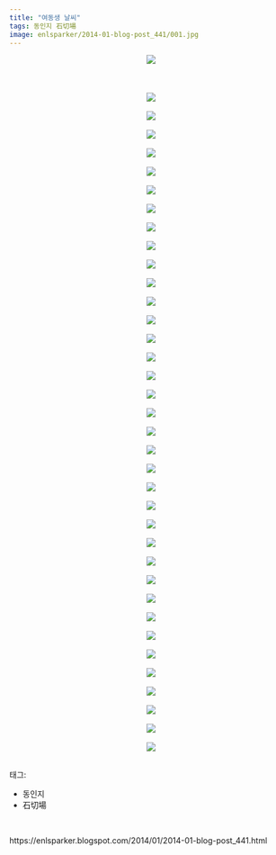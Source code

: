 ```yaml
---
title: "여동생 날씨"
tags: 동인지 石切場
image: enlsparker/2014-01-blog-post_441/001.jpg
---
```

<div class="article">
<div class="post-body entry-content" id="post-body-9149551410559270727" itemprop="description articleBody">
<div class="separator" style="clear: both; text-align: center;">
<a href="//3.bp.blogspot.com/-TT3vb3KjRJA/UuON1segCnI/AAAAAAAAF8w/2slLTrJYqkk/s1600/_000_chk2037.jpg" imageanchor="1" style="margin-left: 1em; margin-right: 1em;"><img border="0" src="{{ site.nasurl }}/enlsparker/2014-01-blog-post_441/_000_chk2037.jpg"/></a></div>
<br/>
<a name="more"></a><br/>
<br/>
<div class="separator" style="clear: both; text-align: center;">
<a href="//1.bp.blogspot.com/-63AUvpW0nv8/UuON1hab83I/AAAAAAAAF80/WbNTw1fTSQo/s1600/_001%EB%B3%B5%EC%82%AC.jpg" imageanchor="1" style="margin-left: 1em; margin-right: 1em;"><img border="0" src="{{ site.nasurl }}/enlsparker/2014-01-blog-post_441/_001%EB%B3%B5%EC%82%AC.jpg"/></a></div>
<br/>
<div class="separator" style="clear: both; text-align: center;">
<a href="//2.bp.blogspot.com/-gv35uIqi16I/UuONv0A1_II/AAAAAAAAF8o/WRsrgdfENNU/s1600/_002.jpg" imageanchor="1" style="margin-left: 1em; margin-right: 1em;"><img border="0" src="{{ site.nasurl }}/enlsparker/2014-01-blog-post_441/_002.jpg"/></a></div>
<br/>
<div class="separator" style="clear: both; text-align: center;">
<a href="//1.bp.blogspot.com/-UU2QJ_OHYnU/UuON3snxm-I/AAAAAAAAF9A/VT6mXKRF72k/s1600/_003%EB%B3%B5%EC%82%AC.jpg" imageanchor="1" style="margin-left: 1em; margin-right: 1em;"><img border="0" src="{{ site.nasurl }}/enlsparker/2014-01-blog-post_441/_003%EB%B3%B5%EC%82%AC.jpg"/></a></div>
<br/>
<div class="separator" style="clear: both; text-align: center;">
<a href="//2.bp.blogspot.com/-xPoNk-sfp20/UuON6nK_r1I/AAAAAAAAF9I/X2NmYPCk-xk/s1600/_004%EB%B3%B5%EC%82%AC.jpg" imageanchor="1" style="margin-left: 1em; margin-right: 1em;"><img border="0" src="{{ site.nasurl }}/enlsparker/2014-01-blog-post_441/_004%EB%B3%B5%EC%82%AC.jpg"/></a></div>
<br/>
<div class="separator" style="clear: both; text-align: center;">
<a href="//4.bp.blogspot.com/-rhJn-t_-yeQ/UuON9V2bw1I/AAAAAAAAF9Q/u48jaANDLbw/s1600/_005%EB%B3%B5%EC%82%AC.jpg" imageanchor="1" style="margin-left: 1em; margin-right: 1em;"><img border="0" src="{{ site.nasurl }}/enlsparker/2014-01-blog-post_441/_005%EB%B3%B5%EC%82%AC.jpg"/></a></div>
<br/>
<div class="separator" style="clear: both; text-align: center;">
<a href="//3.bp.blogspot.com/-O_CK2Y6RT14/UuON92jBrbI/AAAAAAAAF9U/l-CiXe7UKts/s1600/_006%EB%B3%B5%EC%82%AC.jpg" imageanchor="1" style="margin-left: 1em; margin-right: 1em;"><img border="0" src="{{ site.nasurl }}/enlsparker/2014-01-blog-post_441/_006%EB%B3%B5%EC%82%AC.jpg"/></a></div>
<br/>
<div class="separator" style="clear: both; text-align: center;">
<a href="//2.bp.blogspot.com/-D8Ck1Q7sNGQ/UuOODztE8RI/AAAAAAAAF9g/oaL6XXUjdJw/s1600/_007%EB%B3%B5%EC%82%AC.jpg" imageanchor="1" style="margin-left: 1em; margin-right: 1em;"><img border="0" src="{{ site.nasurl }}/enlsparker/2014-01-blog-post_441/_007%EB%B3%B5%EC%82%AC.jpg"/></a></div>
<br/>
<div class="separator" style="clear: both; text-align: center;">
<a href="//4.bp.blogspot.com/-1_PE9e_45cQ/UuOOGXclYdI/AAAAAAAAF9o/Y50vF_UrK9M/s1600/_008%EB%B3%B5%EC%82%AC.jpg" imageanchor="1" style="margin-left: 1em; margin-right: 1em;"><img border="0" src="{{ site.nasurl }}/enlsparker/2014-01-blog-post_441/_008%EB%B3%B5%EC%82%AC.jpg"/></a></div>
<br/>
<div class="separator" style="clear: both; text-align: center;">
<a href="//2.bp.blogspot.com/-ekd-N8u643E/UuOOHPGOBEI/AAAAAAAAF9s/iGRSu7iZiqQ/s1600/_009%EB%B3%B5%EC%82%AC.jpg" imageanchor="1" style="margin-left: 1em; margin-right: 1em;"><img border="0" src="{{ site.nasurl }}/enlsparker/2014-01-blog-post_441/_009%EB%B3%B5%EC%82%AC.jpg"/></a></div>
<br/>
<div class="separator" style="clear: both; text-align: center;">
<a href="//2.bp.blogspot.com/-WsPD5-IGMHQ/UuOOL20dpcI/AAAAAAAAF98/Hyb0m-U8R_c/s1600/_010%EB%B3%B5%EC%82%AC.jpg" imageanchor="1" style="margin-left: 1em; margin-right: 1em;"><img border="0" src="{{ site.nasurl }}/enlsparker/2014-01-blog-post_441/_010%EB%B3%B5%EC%82%AC.jpg"/></a></div>
<br/>
<div class="separator" style="clear: both; text-align: center;">
<a href="//2.bp.blogspot.com/-yShaviygC_4/UuOORFhCiSI/AAAAAAAAF-I/-X-E33tYPYw/s1600/_011%EB%B3%B5%EC%82%AC.jpg" imageanchor="1" style="margin-left: 1em; margin-right: 1em;"><img border="0" src="{{ site.nasurl }}/enlsparker/2014-01-blog-post_441/_011%EB%B3%B5%EC%82%AC.jpg"/></a></div>
<br/>
<div class="separator" style="clear: both; text-align: center;">
<a href="//2.bp.blogspot.com/-o7oRBewsULk/UuOOQl-Dk7I/AAAAAAAAF-E/n0f06pnDAmU/s1600/_012%EB%B3%B5%EC%82%AC.jpg" imageanchor="1" style="margin-left: 1em; margin-right: 1em;"><img border="0" src="{{ site.nasurl }}/enlsparker/2014-01-blog-post_441/_012%EB%B3%B5%EC%82%AC.jpg"/></a></div>
<br/>
<div class="separator" style="clear: both; text-align: center;">
<a href="//2.bp.blogspot.com/-YfG03j9s5DI/UuOOVCC5oaI/AAAAAAAAF-U/l0rzzk5eHC8/s1600/_013%EB%B3%B5%EC%82%AC.jpg" imageanchor="1" style="margin-left: 1em; margin-right: 1em;"><img border="0" src="{{ site.nasurl }}/enlsparker/2014-01-blog-post_441/_013%EB%B3%B5%EC%82%AC.jpg"/></a></div>
<br/>
<div class="separator" style="clear: both; text-align: center;">
<a href="//1.bp.blogspot.com/-hEvifJgm490/UuOObi_bEsI/AAAAAAAAF-g/xvmQpWsQhmE/s1600/_014%EB%B3%B5%EC%82%AC.jpg" imageanchor="1" style="margin-left: 1em; margin-right: 1em;"><img border="0" src="{{ site.nasurl }}/enlsparker/2014-01-blog-post_441/_014%EB%B3%B5%EC%82%AC.jpg"/></a></div>
<br/>
<div class="separator" style="clear: both; text-align: center;">
<a href="//1.bp.blogspot.com/-BJz-oQ8XjqQ/UuOObE4zDWI/AAAAAAAAF-c/2SJV4VRI8Ug/s1600/_015%EB%B3%B5%EC%82%AC.jpg" imageanchor="1" style="margin-left: 1em; margin-right: 1em;"><img border="0" src="{{ site.nasurl }}/enlsparker/2014-01-blog-post_441/_015%EB%B3%B5%EC%82%AC.jpg"/></a></div>
<br/>
<div class="separator" style="clear: both; text-align: center;">
<a href="//2.bp.blogspot.com/-H0sZ0U195zY/UuOOdjTZtCI/AAAAAAAAF-s/pm2dzrxjoWA/s1600/_016%EB%B3%B5%EC%82%AC.jpg" imageanchor="1" style="margin-left: 1em; margin-right: 1em;"><img border="0" src="{{ site.nasurl }}/enlsparker/2014-01-blog-post_441/_016%EB%B3%B5%EC%82%AC.jpg"/></a></div>
<br/>
<div class="separator" style="clear: both; text-align: center;">
<a href="//1.bp.blogspot.com/-l7SKeXGLzm8/UuOOkDmk19I/AAAAAAAAF-4/IcBdhvSKnd0/s1600/_017%EB%B3%B5%EC%82%AC.jpg" imageanchor="1" style="margin-left: 1em; margin-right: 1em;"><img border="0" src="{{ site.nasurl }}/enlsparker/2014-01-blog-post_441/_017%EB%B3%B5%EC%82%AC.jpg"/></a></div>
<br/>
<div class="separator" style="clear: both; text-align: center;">
<a href="//2.bp.blogspot.com/-o1i8VDpimgs/UuOOkKN8qTI/AAAAAAAAF-0/XSnjBfeUS2Q/s1600/_018%EB%B3%B5%EC%82%AC.jpg" imageanchor="1" style="margin-left: 1em; margin-right: 1em;"><img border="0" src="{{ site.nasurl }}/enlsparker/2014-01-blog-post_441/_018%EB%B3%B5%EC%82%AC.jpg"/></a></div>
<br/>
<div class="separator" style="clear: both; text-align: center;">
<a href="//1.bp.blogspot.com/-Qjzl4DzlYdY/UuOOl2gLKPI/AAAAAAAAF_E/OMNUSFUDBso/s1600/_019%EB%B3%B5%EC%82%AC.jpg" imageanchor="1" style="margin-left: 1em; margin-right: 1em;"><img border="0" src="{{ site.nasurl }}/enlsparker/2014-01-blog-post_441/_019%EB%B3%B5%EC%82%AC.jpg"/></a></div>
<br/>
<div class="separator" style="clear: both; text-align: center;">
<a href="//4.bp.blogspot.com/-ecKqk7us6H4/UuOOsYbm5yI/AAAAAAAAF_M/-urCwPtTwQM/s1600/_020%EB%B3%B5%EC%82%AC.jpg" imageanchor="1" style="margin-left: 1em; margin-right: 1em;"><img border="0" src="{{ site.nasurl }}/enlsparker/2014-01-blog-post_441/_020%EB%B3%B5%EC%82%AC.jpg"/></a></div>
<br/>
<div class="separator" style="clear: both; text-align: center;">
<a href="//2.bp.blogspot.com/-QGtkox8d9Xg/UuOOtRv-LSI/AAAAAAAAF_U/ZS7FFAfkAx0/s1600/_021%EB%B3%B5%EC%82%AC.jpg" imageanchor="1" style="margin-left: 1em; margin-right: 1em;"><img border="0" src="{{ site.nasurl }}/enlsparker/2014-01-blog-post_441/_021%EB%B3%B5%EC%82%AC.jpg"/></a></div>
<br/>
<div class="separator" style="clear: both; text-align: center;">
<a href="//1.bp.blogspot.com/-pbML_drHjz0/UuOOvNcvRfI/AAAAAAAAF_c/xxeJAzyQXL0/s1600/_022%EB%B3%B5%EC%82%AC.jpg" imageanchor="1" style="margin-left: 1em; margin-right: 1em;"><img border="0" src="{{ site.nasurl }}/enlsparker/2014-01-blog-post_441/_022%EB%B3%B5%EC%82%AC.jpg"/></a></div>
<br/>
<div class="separator" style="clear: both; text-align: center;">
<a href="//4.bp.blogspot.com/-nhS6_dJ3w-I/UuOO1RTDbTI/AAAAAAAAF_k/cr8RJ4qCPcY/s1600/_023%EB%B3%B5%EC%82%AC.jpg" imageanchor="1" style="margin-left: 1em; margin-right: 1em;"><img border="0" src="{{ site.nasurl }}/enlsparker/2014-01-blog-post_441/_023%EB%B3%B5%EC%82%AC.jpg"/></a></div>
<br/>
<div class="separator" style="clear: both; text-align: center;">
<a href="//1.bp.blogspot.com/-2weGTdKwcV4/UuOO2mTpq9I/AAAAAAAAF_s/g_6flS2hPHk/s1600/_024%EB%B3%B5%EC%82%AC.jpg" imageanchor="1" style="margin-left: 1em; margin-right: 1em;"><img border="0" src="{{ site.nasurl }}/enlsparker/2014-01-blog-post_441/_024%EB%B3%B5%EC%82%AC.jpg"/></a></div>
<br/>
<div class="separator" style="clear: both; text-align: center;">
<a href="//1.bp.blogspot.com/-4ODcwvYqrLQ/UuOO4pQowUI/AAAAAAAAF_0/TcLZMtc5QNQ/s1600/_025%EB%B3%B5%EC%82%AC.jpg" imageanchor="1" style="margin-left: 1em; margin-right: 1em;"><img border="0" src="{{ site.nasurl }}/enlsparker/2014-01-blog-post_441/_025%EB%B3%B5%EC%82%AC.jpg"/></a></div>
<br/>
<div class="separator" style="clear: both; text-align: center;">
<a href="//1.bp.blogspot.com/--9Ctg7mhwyA/UuOO9oG2VMI/AAAAAAAAF_8/I2akW0ETXa4/s1600/_026%EB%B3%B5%EC%82%AC.jpg" imageanchor="1" style="margin-left: 1em; margin-right: 1em;"><img border="0" src="{{ site.nasurl }}/enlsparker/2014-01-blog-post_441/_026%EB%B3%B5%EC%82%AC.jpg"/></a></div>
<br/>
<div class="separator" style="clear: both; text-align: center;">
<a href="//1.bp.blogspot.com/-GFHUtvgq7f0/UuOO-izRbSI/AAAAAAAAGAE/sL_zOCiOvI8/s1600/_027%EB%B3%B5%EC%82%AC.jpg" imageanchor="1" style="margin-left: 1em; margin-right: 1em;"><img border="0" src="{{ site.nasurl }}/enlsparker/2014-01-blog-post_441/_027%EB%B3%B5%EC%82%AC.jpg"/></a></div>
<br/>
<div class="separator" style="clear: both; text-align: center;">
<a href="//2.bp.blogspot.com/-M-PW3VZbfbw/UuOO_QrfP_I/AAAAAAAAGAI/DRAD30hBszs/s1600/_028%EB%B3%B5%EC%82%AC.jpg" imageanchor="1" style="margin-left: 1em; margin-right: 1em;"><img border="0" src="{{ site.nasurl }}/enlsparker/2014-01-blog-post_441/_028%EB%B3%B5%EC%82%AC.jpg"/></a></div>
<br/>
<div class="separator" style="clear: both; text-align: center;">
<a href="//4.bp.blogspot.com/-voSzU5poWvY/UuOPD8wamWI/AAAAAAAAGAc/MbNJMwYvJn8/s1600/_029%EB%B3%B5%EC%82%AC.jpg" imageanchor="1" style="margin-left: 1em; margin-right: 1em;"><img border="0" src="{{ site.nasurl }}/enlsparker/2014-01-blog-post_441/_029%EB%B3%B5%EC%82%AC.jpg"/></a></div>
<br/>
<div class="separator" style="clear: both; text-align: center;">
<a href="//1.bp.blogspot.com/-QUvnS21FS_U/UuOPGMIKJQI/AAAAAAAAGAo/57lNAJMEJuw/s1600/_030%EB%B3%B5%EC%82%AC.jpg" imageanchor="1" style="margin-left: 1em; margin-right: 1em;"><img border="0" src="{{ site.nasurl }}/enlsparker/2014-01-blog-post_441/_030%EB%B3%B5%EC%82%AC.jpg"/></a></div>
<br/>
<div class="separator" style="clear: both; text-align: center;">
<a href="//4.bp.blogspot.com/-h-8sIqgdlrc/UuOPDoaGu7I/AAAAAAAAGAY/nX-XioAUZa8/s1600/_046%EB%B3%B5%EC%82%AC.jpg" imageanchor="1" style="margin-left: 1em; margin-right: 1em;"><img border="0" src="{{ site.nasurl }}/enlsparker/2014-01-blog-post_441/_046%EB%B3%B5%EC%82%AC.jpg"/></a></div>
<br/>
<div class="separator" style="clear: both; text-align: center;">
<a href="//3.bp.blogspot.com/-g4S6y8wZrZY/UuOPGdrHT0I/AAAAAAAAGAw/bAm94KhFUzU/s1600/_047.jpg" imageanchor="1" style="margin-left: 1em; margin-right: 1em;"><img border="0" src="{{ site.nasurl }}/enlsparker/2014-01-blog-post_441/_047.jpg"/></a></div>
<br/>
<div class="separator" style="clear: both; text-align: center;">
<a href="//1.bp.blogspot.com/-zvARCBBrXCo/UuOPGeXFQUI/AAAAAAAAGAs/V75KE_G16_I/s1600/_048.jpg" imageanchor="1" style="margin-left: 1em; margin-right: 1em;"><img border="0" src="{{ site.nasurl }}/enlsparker/2014-01-blog-post_441/_048.jpg"/></a></div>
<br/>
<div class="separator" style="clear: both; text-align: center;">
<a href="//2.bp.blogspot.com/-2fE3KGW1w7Y/UuOPKxSlclI/AAAAAAAAGBI/PiTIJu7xnbY/s1600/_049%EB%B3%B5%EC%82%AC.jpg" imageanchor="1" style="margin-left: 1em; margin-right: 1em;"><img border="0" src="{{ site.nasurl }}/enlsparker/2014-01-blog-post_441/_049%EB%B3%B5%EC%82%AC.jpg"/></a></div>
<br/>
<div class="separator" style="clear: both; text-align: center;">
<a href="//4.bp.blogspot.com/-73giT6oZbhA/UuOPJS95PqI/AAAAAAAAGBA/EBjTFg8sq_c/s1600/_050.jpg" imageanchor="1" style="margin-left: 1em; margin-right: 1em;"><img border="0" src="{{ site.nasurl }}/enlsparker/2014-01-blog-post_441/_050.jpg"/></a></div>
<br/>
<div class="separator" style="clear: both; text-align: center;">
<a href="//4.bp.blogspot.com/-SrLJw49Shzo/UuOPNQvhP9I/AAAAAAAAGBQ/qnAmFMf9x7M/s1600/_999.jpg" imageanchor="1" style="margin-left: 1em; margin-right: 1em;"><img border="0" src="{{ site.nasurl }}/enlsparker/2014-01-blog-post_441/_999.jpg"/></a></div>
<br/>
<div style="clear: both;"></div>
</div></div><div class="tagTrail">
<p>태그: </p>
<ul>
<li>동인지</li>
<li>石切場</li>
</ul>
</div>
<br/>
<p id="refer">https://enlsparker.blogspot.com/2014/01/2014-01-blog-post_441.html</p>
<br/>
